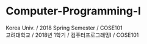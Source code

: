 # Computer-Programming-I
Korea Univ. / 2018 Spring Semester / COSE101   
고려대학교 / 2018년 1학기 / 컴퓨터프로그래밍I / COSE101
